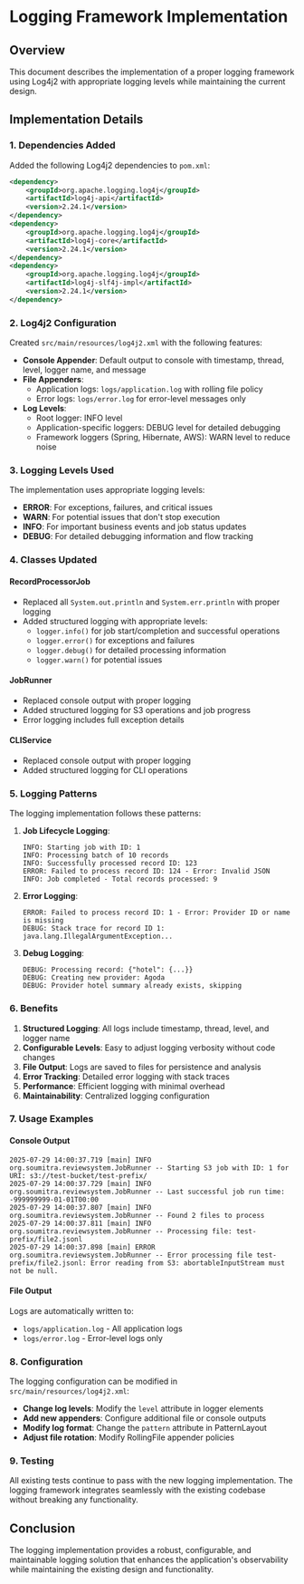 # Logging Framework Implementation

## Overview

This document describes the implementation of a proper logging framework using Log4j2 with appropriate logging levels while maintaining the current design.

## Implementation Details

### 1. Dependencies Added

Added the following Log4j2 dependencies to `pom.xml`:

```xml
<dependency>
    <groupId>org.apache.logging.log4j</groupId>
    <artifactId>log4j-api</artifactId>
    <version>2.24.1</version>
</dependency>
<dependency>
    <groupId>org.apache.logging.log4j</groupId>
    <artifactId>log4j-core</artifactId>
    <version>2.24.1</version>
</dependency>
<dependency>
    <groupId>org.apache.logging.log4j</groupId>
    <artifactId>log4j-slf4j-impl</artifactId>
    <version>2.24.1</version>
</dependency>
```

### 2. Log4j2 Configuration

Created `src/main/resources/log4j2.xml` with the following features:

- **Console Appender**: Default output to console with timestamp, thread, level, logger name, and message
- **File Appenders**: 
  - Application logs: `logs/application.log` with rolling file policy
  - Error logs: `logs/error.log` for error-level messages only
- **Log Levels**:
  - Root logger: INFO level
  - Application-specific loggers: DEBUG level for detailed debugging
  - Framework loggers (Spring, Hibernate, AWS): WARN level to reduce noise

### 3. Logging Levels Used

The implementation uses appropriate logging levels:

- **ERROR**: For exceptions, failures, and critical issues
- **WARN**: For potential issues that don't stop execution
- **INFO**: For important business events and job status updates
- **DEBUG**: For detailed debugging information and flow tracking

### 4. Classes Updated

#### RecordProcessorJob
- Replaced all `System.out.println` and `System.err.println` with proper logging
- Added structured logging with appropriate levels:
  - `logger.info()` for job start/completion and successful operations
  - `logger.error()` for exceptions and failures
  - `logger.debug()` for detailed processing information
  - `logger.warn()` for potential issues

#### JobRunner
- Replaced console output with proper logging
- Added structured logging for S3 operations and job progress
- Error logging includes full exception details

#### CLIService
- Replaced console output with proper logging
- Added structured logging for CLI operations

### 5. Logging Patterns

The logging implementation follows these patterns:

1. **Job Lifecycle Logging**:
   ```
   INFO: Starting job with ID: 1
   INFO: Processing batch of 10 records
   INFO: Successfully processed record ID: 123
   ERROR: Failed to process record ID: 124 - Error: Invalid JSON
   INFO: Job completed - Total records processed: 9
   ```

2. **Error Logging**:
   ```
   ERROR: Failed to process record ID: 1 - Error: Provider ID or name is missing
   DEBUG: Stack trace for record ID 1: java.lang.IllegalArgumentException...
   ```

3. **Debug Logging**:
   ```
   DEBUG: Processing record: {"hotel": {...}}
   DEBUG: Creating new provider: Agoda
   DEBUG: Provider hotel summary already exists, skipping
   ```

### 6. Benefits

1. **Structured Logging**: All logs include timestamp, thread, level, and logger name
2. **Configurable Levels**: Easy to adjust logging verbosity without code changes
3. **File Output**: Logs are saved to files for persistence and analysis
4. **Error Tracking**: Detailed error logging with stack traces
5. **Performance**: Efficient logging with minimal overhead
6. **Maintainability**: Centralized logging configuration

### 7. Usage Examples

#### Console Output
```
2025-07-29 14:00:37.719 [main] INFO org.soumitra.reviewsystem.JobRunner -- Starting S3 job with ID: 1 for URI: s3://test-bucket/test-prefix/
2025-07-29 14:00:37.729 [main] INFO org.soumitra.reviewsystem.JobRunner -- Last successful job run time: -999999999-01-01T00:00
2025-07-29 14:00:37.807 [main] INFO org.soumitra.reviewsystem.JobRunner -- Found 2 files to process
2025-07-29 14:00:37.811 [main] INFO org.soumitra.reviewsystem.JobRunner -- Processing file: test-prefix/file2.jsonl
2025-07-29 14:00:37.898 [main] ERROR org.soumitra.reviewsystem.JobRunner -- Error processing file test-prefix/file2.jsonl: Error reading from S3: abortableInputStream must not be null.
```

#### File Output
Logs are automatically written to:
- `logs/application.log` - All application logs
- `logs/error.log` - Error-level logs only

### 8. Configuration

The logging configuration can be modified in `src/main/resources/log4j2.xml`:

- **Change log levels**: Modify the `level` attribute in logger elements
- **Add new appenders**: Configure additional file or console outputs
- **Modify log format**: Change the `pattern` attribute in PatternLayout
- **Adjust file rotation**: Modify RollingFile appender policies

### 9. Testing

All existing tests continue to pass with the new logging implementation. The logging framework integrates seamlessly with the existing codebase without breaking any functionality.

## Conclusion

The logging implementation provides a robust, configurable, and maintainable logging solution that enhances the application's observability while maintaining the existing design and functionality.